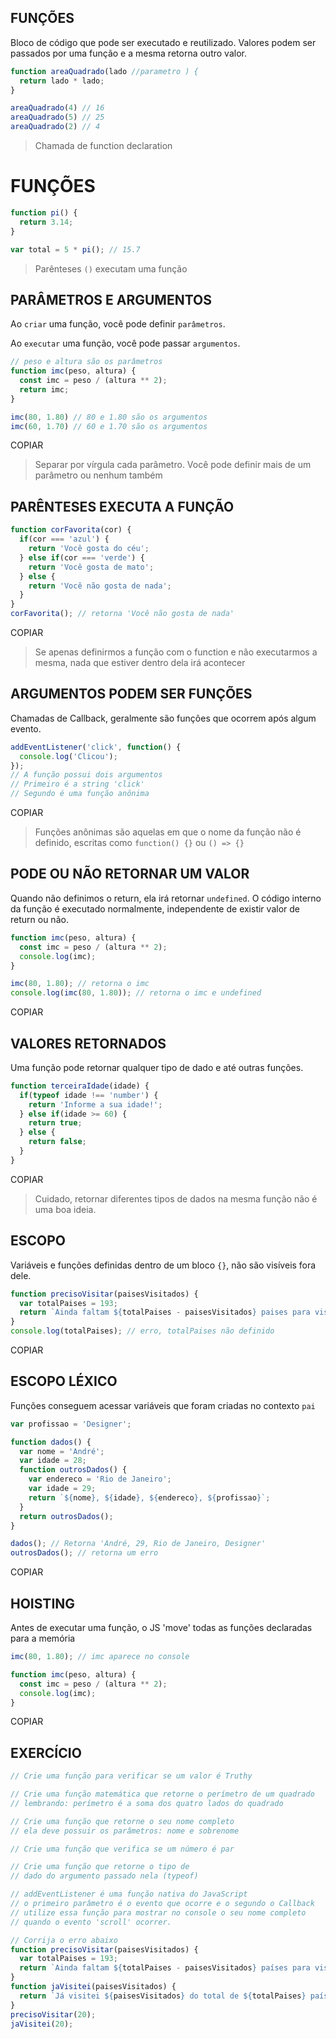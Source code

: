 ## FUNÇÕES

Bloco de código que pode ser executado e reutilizado. Valores podem ser passados por uma função e a mesma retorna outro valor.

```js
function areaQuadrado(lado //parametro ) {
  return lado * lado;
}

areaQuadrado(4) // 16
areaQuadrado(5) // 25
areaQuadrado(2) // 4
```

> Chamada de function declaration

# FUNÇÕES

```js
function pi() {
  return 3.14;
}

var total = 5 * pi(); // 15.7
```



> Parênteses `()` executam uma função

## PARÂMETROS E ARGUMENTOS

Ao `criar` uma função, você pode definir `parâmetros`.

Ao `executar` uma função, você pode passar `argumentos`.

```js
// peso e altura são os parâmetros
function imc(peso, altura) {
  const imc = peso / (altura ** 2);
  return imc;
}

imc(80, 1.80) // 80 e 1.80 são os argumentos
imc(60, 1.70) // 60 e 1.70 são os argumentos
```

COPIAR

> Separar por vírgula cada parâmetro. Você pode definir mais de um parâmetro ou nenhum também

## PARÊNTESES EXECUTA A FUNÇÃO

```js
function corFavorita(cor) {
  if(cor === 'azul') {
    return 'Você gosta do céu';
  } else if(cor === 'verde') {
    return 'Você gosta de mato';
  } else {
    return 'Você não gosta de nada';
  }
}
corFavorita(); // retorna 'Você não gosta de nada'
```

COPIAR

> Se apenas definirmos a função com o function e não executarmos a mesma, nada que estiver dentro dela irá acontecer

## ARGUMENTOS PODEM SER FUNÇÕES

Chamadas de Callback, geralmente são funções que ocorrem após algum evento.

```js
addEventListener('click', function() {
  console.log('Clicou');
});
// A função possui dois argumentos
// Primeiro é a string 'click'
// Segundo é uma função anônima
```

COPIAR

> Funções anônimas são aquelas em que o nome da função não é definido, escritas como `function() {}` ou `() => {}`

## PODE OU NÃO RETORNAR UM VALOR

Quando não definimos o return, ela irá retornar `undefined`. O código interno da função é executado normalmente, independente de existir valor de return ou não.

```js
function imc(peso, altura) {
  const imc = peso / (altura ** 2);
  console.log(imc);
}

imc(80, 1.80); // retorna o imc
console.log(imc(80, 1.80)); // retorna o imc e undefined
```

COPIAR

## VALORES RETORNADOS

Uma função pode retornar qualquer tipo de dado e até outras funções.

```js
function terceiraIdade(idade) {
  if(typeof idade !== 'number') {
    return 'Informe a sua idade!';
  } else if(idade >= 60) {
    return true;
  } else {
    return false;
  }
}
```

COPIAR

> Cuidado, retornar diferentes tipos de dados na mesma função não é uma boa ideia.

## ESCOPO

Variáveis e funções definidas dentro de um bloco `{}`, não são visíveis fora dele.

```js
function precisoVisitar(paisesVisitados) {
  var totalPaises = 193;
  return `Ainda faltam ${totalPaises - paisesVisitados} paises para visitar`
}
console.log(totalPaises); // erro, totalPaises não definido
```

COPIAR

## ESCOPO LÉXICO

Funções conseguem acessar variáveis que foram criadas no contexto `pai`

```js
var profissao = 'Designer';

function dados() {
  var nome = 'André';
  var idade = 28;
  function outrosDados() {
    var endereco = 'Rio de Janeiro';
    var idade = 29;
    return `${nome}, ${idade}, ${endereco}, ${profissao}`;
  }
  return outrosDados();
}

dados(); // Retorna 'André, 29, Rio de Janeiro, Designer'
outrosDados(); // retorna um erro
```

COPIAR

## HOISTING

Antes de executar uma função, o JS 'move' todas as funções declaradas para a memória

```js
imc(80, 1.80); // imc aparece no console

function imc(peso, altura) {
  const imc = peso / (altura ** 2);
  console.log(imc);
}
```

COPIAR

## EXERCÍCIO

```js
// Crie uma função para verificar se um valor é Truthy

// Crie uma função matemática que retorne o perímetro de um quadrado
// lembrando: perímetro é a soma dos quatro lados do quadrado

// Crie uma função que retorne o seu nome completo
// ela deve possuir os parâmetros: nome e sobrenome

// Crie uma função que verifica se um número é par

// Crie uma função que retorne o tipo de
// dado do argumento passado nela (typeof)

// addEventListener é uma função nativa do JavaScript
// o primeiro parâmetro é o evento que ocorre e o segundo o Callback
// utilize essa função para mostrar no console o seu nome completo
// quando o evento 'scroll' ocorrer.

// Corrija o erro abaixo
function precisoVisitar(paisesVisitados) {
  var totalPaises = 193;
  return `Ainda faltam ${totalPaises - paisesVisitados} países para visitar`;
}
function jaVisitei(paisesVisitados) {
  return `Já visitei ${paisesVisitados} do total de ${totalPaises} países`;
}
precisoVisitar(20);
jaVisitei(20);
```